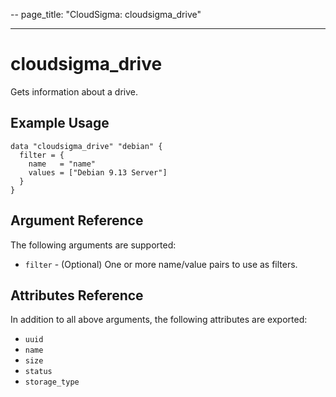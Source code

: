 --
page_title: "CloudSigma: cloudsigma_drive"

---

# cloudsigma_drive

Gets information about a drive.

## Example Usage

```hcl
data "cloudsigma_drive" "debian" {
  filter = {
    name   = "name"
    values = ["Debian 9.13 Server"]
  }
}
```

## Argument Reference

The following arguments are supported:

- `filter` - (Optional) One or more name/value pairs to use as filters.

## Attributes Reference

In addition to all above arguments, the following attributes are exported:

- `uuid`
- `name`
- `size`
- `status`
- `storage_type`

